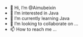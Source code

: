 - 👋 Hi, I’m @Aimubeixin
- 👀 I’m interested in Java
- 🌱 I’m currently learning Java
- 💞️ I’m looking to collaborate on ...
- 📫 How to reach me ...

<!---
Aimubeixin/Aimubeixin is a ✨ special ✨ repository because its `README.md` (this file) appears on your GitHub profile.
You can click the Preview link to take a look at your changes.
--->
